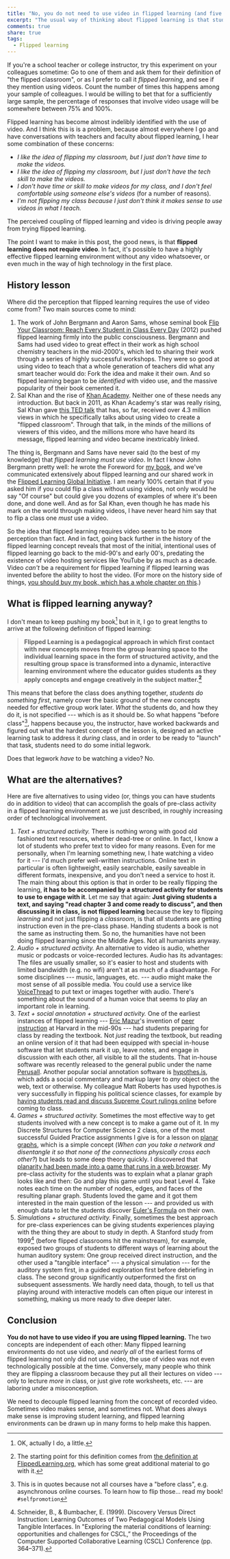 ```yaml
---
title: "No, you do not need to use video in flipped learning (and five alternatives)"
excerpt: "The usual way of thinking about flipped learning is that students watch videos before class, and unfortunately this leads many instructors away from using it. The truth is, video is unnecessary."
comments: true
share: true
tags:
  - Flipped learning
---
```


If you're a school teacher or college instructor, try this experiment on your colleagues sometime: Go to one of them and ask them for their definition of "the flipped classroom", or as I prefer to call it _flipped learning_, and see if they mention using videos. Count the number of times this happens among your sample of colleagues. I would be willing to bet that for a sufficiently large sample, the percentage of responses that involve video usage will be somewhere between 75% and 100%.

Flipped learning has become almost indelibly identified with the use of video. And I think this is is a problem, because almost everywhere I go and have conversations with teachers and faculty about flipped learning, I hear some combination of these concerns:

+ _I like the idea of flipping my classroom, but I just don't have time to make the videos._
+ _I like the idea of flipping my classroom, but I just don't have the tech skill to make the videos._
+ _I don't have time or skill to make videos for my class, and I don't feel comfortable using someone else's videos_ (for a number of reasons).
+ _I'm not flipping my class because I just don't think it makes sense to use videos in what I teach._

The perceived coupling of flipped learning and video is driving people away from trying flipped learning.

The point I want to make in this post, the good news, is that __flipped learning does not require video__. In fact, it's possible to have a highly effective flipped learning environment without any video whatsoever, or even much in the way of high technology in the first place.

## History lesson

Where did the perception that flipped learning requires the use of video come from? Two main sources come to mind:

1. The work of John Bergmann and Aaron Sams, whose seminal book [Flip Your Classroom: Reach Every Student in Class Every Day](http://a.co/3K9pl7A) (2012) pushed flipped learning firmly into the public consciousness. Bergmann and Sams had used video to great effect in their work as high school chemistry teachers in the mid-2000's, which led to sharing their work through a series of highly successful workshops. They were so good at using video to teach that a whole generation of teachers did what any smart teacher would do: Fork the idea and make it their own. And so flipped learning began to be _identified_ with video use, and the massive popularity of their book cemented it.
2. Sal Khan and the rise of [Khan Academy](https://www.khanacademy.org/). Neither one of these needs any introduction. But back in 2011, as Khan Academy's star was really rising, Sal Khan gave [this TED talk](https://www.ted.com/talks/salman_khan_let_s_use_video_to_reinvent_education) that has, so far, received over 4.3 million views in which he specifically talks about using video to create a "flipped classroom". Through that talk, in the minds of the millions of viewers of this video, and the millions more who have heard its message, flipped learning and video became  inextricably linked.

The thing is, Bergmann and Sams have never said (to the best of my knowledge) that _flipped learning must use video_. In fact I know John Bergmann pretty well: he wrote the Foreword for [my book](http://rtalbert.org/book/), and we've communicated extensively about flipped learning and our shared work in the [Flipped Learning Global Initiative](http://flglobal.org/). I am nearly 100% certain that if you asked him if you could flip a class without using videos, not only would he say "Of course" but could give you dozens of examples of where it's been done, and done well. And as for Sal Khan, even though he has made his mark on the world through making videos, I have never heard him say that to flip a class one _must_ use a video.

So the idea that flipped learning requires video seems to be more perception than fact. And in fact, going back further in the history of the flipped learning concept reveals that most of the initial, intentional uses of flipped learning go back to the mid-90's and early 00's, predating the existence of video hosting services like YouTube by as much as a decade. Video _can't_ be a requirement for flipped learning if flipped learning was invented before the ability to host the video. (For more on the history side of things, [you should buy my book, which has a whole chapter on this](http://rtalbert.org/book/).)

## What is flipped learning anyway?

I don't mean to keep pushing my book[^1] but in it, I go to great lengths to arrive at the following definition of flipped learning:

>__Flipped Learning is a pedagogical approach in which first contact with new concepts moves from the group learning space to the individual learning space in the form of structured activity, and the resulting group space is transformed into a dynamic, interactive learning environment where the educator guides students as they apply concepts and engage creatively in the subject matter.[^3]__

This means that before the class does anything together, _students do something first_, namely cover the basic ground of the new concepts needed for effective group work later. _What_ the students do, and how they do it, is not specified --- which is as it should be. So what happens "before class"[^2], happens because you, the instructor, have worked backwards and figured out what the hardest concept of the lesson is, designed an active learning task to address it _during_ class, and in order to be ready to "launch" that task, students need to do some initial legwork.

Does that legwork _have_ to be watching a video? No.

[^1]: OK, actually I do, a little.
[^2]: This is in quotes because not all courses have a "before class", e.g. asynchronous online courses. To learn how to flip those... read my book! `#selfpromotion`
[^3]: The starting point for this definition comes from [the definition at FlippedLearning.org](http://flippedlearning.org/definition-of-flipped-learning/), which has some great additional material to go with it.


## What are the alternatives?

Here are five alternatives to using video (or, things you can have students do in addition to video) that can accomplish the goals of pre-class activity in a flipped learning environment as we just described,  in roughly increasing order of technological involvement.

1. _Text + structured activity._ There is nothing wrong with good old fashioned text resources, whether dead-tree or online. In fact, I know a lot of students who prefer text to video for many reasons. Even for me personally, when I'm learning something new, I hate watching a video for it --- I'd much prefer well-written instructions. Online text in particular is often lightweight, easily searchable, easily saveable in different formats, inexpensive, and you don't need a service to host it. The main thing about this option is that in order to be really flipping the learning, **it has to be accompanied by a structured activity for students to use to engage with it**. Let me say that again: **Just giving students a text, and saying "read chapter 3 and come ready to discuss", and then discussing it in class, is not flipped learning** because the key to flipping _learning_ and not just flipping a _classroom_, is that _all_ students are getting instruction even in the pre-class phase. Handing students a book is not the same as instructing them. So no, the humanities have not been doing flipped learning since the Middle Ages. Not all humanists anyway.
2. _Audio + structured activity._ An alternative to video is audio, whether music or podcasts or voice-recorded lectures. Audio has its advantages: The files are usually smaller, so it's easier to host and students with limited bandwidth (e.g. no wifi) aren't at as much of a disadvantage. For some disciplines --- music, languages, etc. --- audio might make the most sense of all possible media. You could use a service like [VoiceThread](https://voicethread.com/) to put text or images together with audio. There's something about the sound of a human voice that seems to play an important role in learning.
3. _Text + social annotation + structured activity._ One of the earliest instances of flipped learning --- [Eric Mazur](http://ericmazur.com/)'s invention of [peer instruction](http://mazur.harvard.edu/research/detailspage.php) at Harvard in the mid-90s --- had students preparing for class by reading the textbook. Not _just_ reading the textbook, but reading an online version of it that had been equipped with special in-house software that let students mark it up, leave notes, and engage in discussion with each other, all visible to all the students. That in-house software was recently released to the general public under the name [Perusall](https://perusall.com/). Another popular social annotation software is [hypothes.is](https://hypothes.is/), which adds a social commentary and markup layer to _any_ object on the web, text or otherwise. My colleague Matt Roberts has used hypothes.is very successfully in flipping his political science classes, for example by [having students read and discuss Supreme Court rulings online](https://via.hypothes.is/http://www.mmcr.us/courses/pls206-04_F15/readings/marbury_v_madison.html) before coming to class.
4. _Games + structured activity._ Sometimes the most effective way to get students involved with a new concept is to make a game out of it. In my Discrete Structures for Computer Science 2 class, one of the most successful Guided Practice assignments I give is for a lesson on [planar graphs](https://en.wikipedia.org/wiki/Planar_graph), which is a simple concept (_When can you take a network and disentangle it so that none of the connections physically cross each other?_) but leads to some deep theory quickly. I discovered that [planarity had been made into a game that runs in a web browser](http://planarity.net/). My pre-class activity for the students was to explain what a planar graph looks like and then: Go and play this game until you beat Level 4. Take notes each time on the number of nodes, edges, and faces of the resulting planar graph. Students loved the game and it got them interested in the main question of the lesson --- and provided us with enough data to let the students discover [Euler's Formula](https://nrich.maths.org/4719) on their own.
5. _Simulations + structured activity._ Finally, sometimes the best approach for pre-class experiences can be giving students experiences playing with the thing they are about to study in depth. A Stanford study from 1999[^4] (before flipped classrooms hit the mainstream), for example, exposed two groups of students to different ways of learning about the human auditory system: One group received direct instruction, and the other used a "tangible interface" --- a physical simulation --- for the auditory system first, in a guided exploration first before debriefing in class. The second group significantly outperformed the first on subsequent assessments. We hardly need data, though, to tell us that playing around with interactive models can often pique our interest in something, making us more ready to dive deeper later.

[^4]: Schneider, B., & Bumbacher, E. (1999). Discovery Versus Direct Instruction: Learning Outcomes of Two Pedagogical Models Using Tangible Interfaces. In "Exploring the material conditions of learning: opportunities and challenges for CSCL,” the Proceedings of the Computer Supported Collaborative Learning (CSCL) Conference (pp. 364–371).

## Conclusion

**You do not have to use video if you are using flipped learning.** The two concepts are independent of each other: Many flipped learning environments do not use video, and _nearly all_ of the earliest forms of flipped learning not only did not use video, the use of video was not even technologically possible at the time. Conversely, many people who think they are flipping a classroom because they put all their lectures on video --- only to lecture _more_ in class, or just give rote worksheets, etc. --- are laboring under a misconception.

We need to decouple flipped learning from the concept of recorded video. Sometimes video makes sense, and sometimes not. What does always make sense is improving student learning, and flipped learning environments can be drawn up in many forms to help make this happen.
